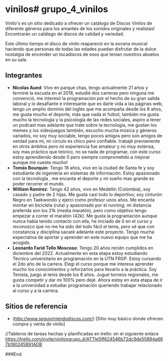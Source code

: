 # vinilos# grupo_4_vinilos
Vinilo's es un sitio dedicado a ofrecer un catálogo de Discos Vinilos de diferente géneros para los amantes de los sonidos originales y realistas! Encontrarán un catálago de discos de calidad y variedad.

Este último tiempo el disco de vinilo reapareció en la escena musical haciendo que personas de todas las edades puedan disfrutar de la dulce nostalgia de encender un tocadiscos de esos que tenian nuestros abuelos en su sala. 

## Integrantes

- **Nicolas Aued**: Vivo en parque chas, tengo actualmente 21 años y terminé la escuela en el 2018, estudié dos carreras pero ninguna me convenció, me interesó la programación por el hecho de su gran salida laboral y lo desafiante e interesante que es darle vida a las páginas web, tengo un amplio dominio del inglés que me acompaña desde los 8 años, me gusta mucho el deporte, más que nada el futbol, también me gusta mucho la tecnología y la psicología de las redes sociales, aspiro a tener un podcast mas adelante que trate sobre la tecnología, me gustan los memes y los videojuegos también, escucho mucha música y géneros variados, no soy muy sociable, tengo pocos amigos pero son amigos de verdad para mi, mi circulo es chico pero confiable. trabajé previamente en otros ámbitos pero mi experiencia fue amateur y no muy extensa, soy mas práctico que teórico, no se nada de programar, con este curso estoy aprendiendo desde 0 pero siempre comprometido a mejorar aunque me cueste mucho!
- **Tomás Bourquin**: Tengo 18 años, vivo en la ciudad de Santa fe y soy estudiante de ingeniería en sistemas de información. Estoy apasionado con la tecnología , me encanta el deporte y mi sueño mas grande es poder recorrer el mundo.
- **William Ramírez**: Tengo 42 años, vivo en Medellín (Colombia), soy casado y padre de 2 hijas. Me gusta casi todo lo deportivo; soy cinturón Negro en Taekwondo y ejercí como profesor unos años. Me encanta montar en bicicleta (ruta) y apasionado por el running; mi distancia preferida son los 21k (media maratón), pero como objetivo tengo empezar a correr el maratón (42k). Me gusta la programación aunque nunca había tenido contacto con ella, he iniciado de 0 en el curso y reconozco que no me ha sido del todo fácil el tema, pero sé que con constancia y disciplina sacaré adelante este proyecto. Tengo mucha expectativa de aportar y aprender en este nuevo equipo que me ha acogido.
- **Leonardo Farid Tello Moscoso**: Tengo 20 años recién cumplidos en diciembre del 2022. Actualmente en esta etapa estoy estudiando Técnico universitario en programación en la UTN FRGP. Estoy cursando el 2do año de la carrera. Elegí el curso porque me interesa aprender mucho los conocimientos y reforzarlos para llevarlo a la práctica. Soy Tenista, juego al tenis desde los 8 años. Jugué torneos regionales, me gusta competir y dar mi 100% pero dejé. Ahora estoy en esta etapa de ir a la universidad a estudiar programación queriendo trabajar relacionado al curso y a la carrera.

## Sitios de referencia

- (http://www.seguiviniendodiscos.com/) [Sitio muy básico donde ofrecen compra y venta de vinilo]

//Tableros de tareas hechas y planificadas en trello: en el siguiente enlace
https://trello.com/invite/vinilosgrupo_4/ATTIe5ff624546b72dc9de55894a667b190245B91ADB

###End
